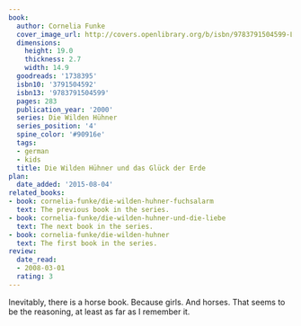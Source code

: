 ```yaml
---
book:
  author: Cornelia Funke
  cover_image_url: http://covers.openlibrary.org/b/isbn/9783791504599-L.jpg
  dimensions:
    height: 19.0
    thickness: 2.7
    width: 14.9
  goodreads: '1738395'
  isbn10: '3791504592'
  isbn13: '9783791504599'
  pages: 283
  publication_year: '2000'
  series: Die Wilden Hühner
  series_position: '4'
  spine_color: '#90916e'
  tags:
  - german
  - kids
  title: Die Wilden Hühner und das Glück der Erde
plan:
  date_added: '2015-08-04'
related_books:
- book: cornelia-funke/die-wilden-huhner-fuchsalarm
  text: The previous book in the series.
- book: cornelia-funke/die-wilden-huhner-und-die-liebe
  text: The next book in the series.
- book: cornelia-funke/die-wilden-huhner
  text: The first book in the series.
review:
  date_read:
  - 2008-03-01
  rating: 3
---
```

Inevitably, there is a horse book. Because girls. And horses. That seems to be the reasoning, at least as far as I
remember it.
